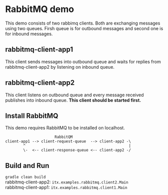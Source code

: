 RabbitMQ demo
=============
This demo consists of two rabbimq clients. Both are exchanging messages using two queues.
Firsh queue is for outbound messages and second one is for inbound messages. 

rabbitmq-client-app1
--------------------
This client sends messages into outbound queue and waits for replies 
from rabbitmq-client-app2 by listening on inbound queue.

rabbitmq-client-app2
--------------------
This client listens on outbound queue and every message received publishes 
into inbound queue. **This client should be started first.**

Install RabbitMQ
----------------
This demo requires RabbitMQ to be installed on localhost.

```
                      RabbitQM                        
client-app1 --> client-request-queue  --> client-app2 -\
        ^                                              |
        \-  <-- client-response-queue <-- client-app2 -/ 
```   

Build and Run
-------------
```gradle clean build```  
rabbitmq-client-app2: ```itx.examples.rabbitmq.client2.Main```  
rabbitmq-client-app1: ```itx.examples.rabbitmq.client1.Main```  

